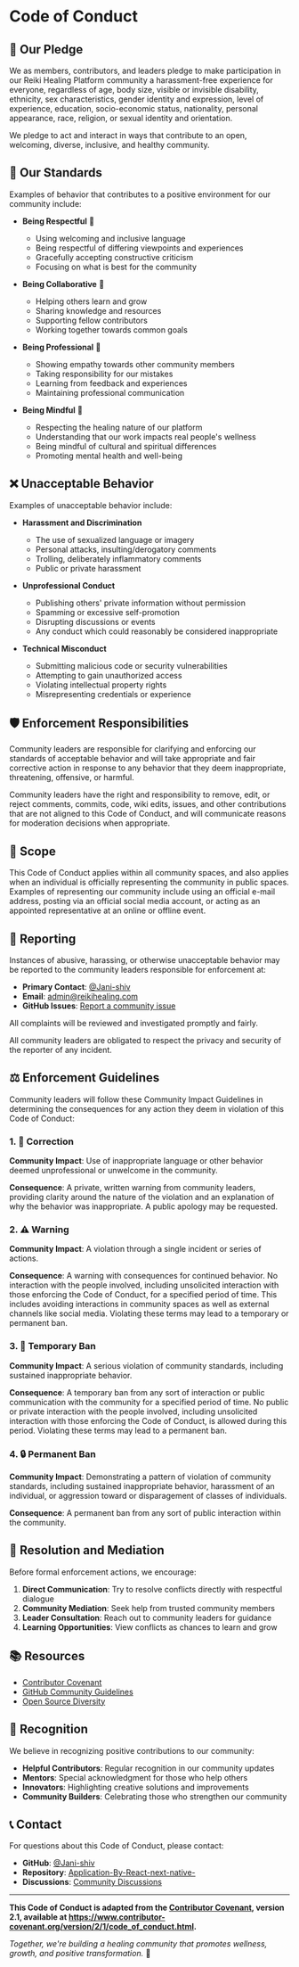 # Code of Conduct

## 📜 Our Pledge

We as members, contributors, and leaders pledge to make participation in our Reiki Healing Platform community a harassment-free experience for everyone, regardless of age, body size, visible or invisible disability, ethnicity, sex characteristics, gender identity and expression, level of experience, education, socio-economic status, nationality, personal appearance, race, religion, or sexual identity and orientation.

We pledge to act and interact in ways that contribute to an open, welcoming, diverse, inclusive, and healthy community.

## 🌟 Our Standards

Examples of behavior that contributes to a positive environment for our community include:

* **Being Respectful** 🙏
  - Using welcoming and inclusive language
  - Being respectful of differing viewpoints and experiences
  - Gracefully accepting constructive criticism
  - Focusing on what is best for the community

* **Being Collaborative** 🤝
  - Helping others learn and grow
  - Sharing knowledge and resources
  - Supporting fellow contributors
  - Working together towards common goals

* **Being Professional** 💼
  - Showing empathy towards other community members
  - Taking responsibility for our mistakes
  - Learning from feedback and experiences
  - Maintaining professional communication

* **Being Mindful** 🧘
  - Respecting the healing nature of our platform
  - Understanding that our work impacts real people's wellness
  - Being mindful of cultural and spiritual differences
  - Promoting mental health and well-being

## ❌ Unacceptable Behavior

Examples of unacceptable behavior include:

* **Harassment and Discrimination**
  - The use of sexualized language or imagery
  - Personal attacks, insulting/derogatory comments
  - Trolling, deliberately inflammatory comments
  - Public or private harassment

* **Unprofessional Conduct**
  - Publishing others' private information without permission
  - Spamming or excessive self-promotion
  - Disrupting discussions or events
  - Any conduct which could reasonably be considered inappropriate

* **Technical Misconduct**
  - Submitting malicious code or security vulnerabilities
  - Attempting to gain unauthorized access
  - Violating intellectual property rights
  - Misrepresenting credentials or experience

## 🛡️ Enforcement Responsibilities

Community leaders are responsible for clarifying and enforcing our standards of acceptable behavior and will take appropriate and fair corrective action in response to any behavior that they deem inappropriate, threatening, offensive, or harmful.

Community leaders have the right and responsibility to remove, edit, or reject comments, commits, code, wiki edits, issues, and other contributions that are not aligned to this Code of Conduct, and will communicate reasons for moderation decisions when appropriate.

## 📍 Scope

This Code of Conduct applies within all community spaces, and also applies when an individual is officially representing the community in public spaces. Examples of representing our community include using an official e-mail address, posting via an official social media account, or acting as an appointed representative at an online or offline event.

## 🚨 Reporting

Instances of abusive, harassing, or otherwise unacceptable behavior may be reported to the community leaders responsible for enforcement at:

* **Primary Contact**: [@Jani-shiv](https://github.com/Jani-shiv)
* **Email**: admin@reikihealing.com
* **GitHub Issues**: [Report a community issue](https://github.com/Jani-shiv/Application-By-React-next-native-/issues/new?template=community_report.md)

All complaints will be reviewed and investigated promptly and fairly.

All community leaders are obligated to respect the privacy and security of the reporter of any incident.

## ⚖️ Enforcement Guidelines

Community leaders will follow these Community Impact Guidelines in determining the consequences for any action they deem in violation of this Code of Conduct:

### 1. 📢 Correction
**Community Impact**: Use of inappropriate language or other behavior deemed unprofessional or unwelcome in the community.

**Consequence**: A private, written warning from community leaders, providing clarity around the nature of the violation and an explanation of why the behavior was inappropriate. A public apology may be requested.

### 2. ⚠️ Warning
**Community Impact**: A violation through a single incident or series of actions.

**Consequence**: A warning with consequences for continued behavior. No interaction with the people involved, including unsolicited interaction with those enforcing the Code of Conduct, for a specified period of time. This includes avoiding interactions in community spaces as well as external channels like social media. Violating these terms may lead to a temporary or permanent ban.

### 3. 🚫 Temporary Ban
**Community Impact**: A serious violation of community standards, including sustained inappropriate behavior.

**Consequence**: A temporary ban from any sort of interaction or public communication with the community for a specified period of time. No public or private interaction with the people involved, including unsolicited interaction with those enforcing the Code of Conduct, is allowed during this period. Violating these terms may lead to a permanent ban.

### 4. 🔒 Permanent Ban
**Community Impact**: Demonstrating a pattern of violation of community standards, including sustained inappropriate behavior, harassment of an individual, or aggression toward or disparagement of classes of individuals.

**Consequence**: A permanent ban from any sort of public interaction within the community.

## 🤝 Resolution and Mediation

Before formal enforcement actions, we encourage:

1. **Direct Communication**: Try to resolve conflicts directly with respectful dialogue
2. **Community Mediation**: Seek help from trusted community members
3. **Leader Consultation**: Reach out to community leaders for guidance
4. **Learning Opportunities**: View conflicts as chances to learn and grow

## 📚 Resources

* [Contributor Covenant](https://www.contributor-covenant.org/version/2/1/code_of_conduct.html)
* [GitHub Community Guidelines](https://docs.github.com/en/github/site-policy/github-community-guidelines)
* [Open Source Diversity](https://opensourcediversity.org/)

## 💝 Recognition

We believe in recognizing positive contributions to our community:

* **Helpful Contributors**: Regular recognition in our community updates
* **Mentors**: Special acknowledgment for those who help others
* **Innovators**: Highlighting creative solutions and improvements
* **Community Builders**: Celebrating those who strengthen our community

## 📞 Contact

For questions about this Code of Conduct, please contact:

* **GitHub**: [@Jani-shiv](https://github.com/Jani-shiv)
* **Repository**: [Application-By-React-next-native-](https://github.com/Jani-shiv/Application-By-React-next-native-)
* **Discussions**: [Community Discussions](https://github.com/Jani-shiv/Application-By-React-next-native-/discussions)

---

**This Code of Conduct is adapted from the [Contributor Covenant](https://www.contributor-covenant.org), version 2.1, available at https://www.contributor-covenant.org/version/2/1/code_of_conduct.html.**

*Together, we're building a healing community that promotes wellness, growth, and positive transformation.* 🌟
